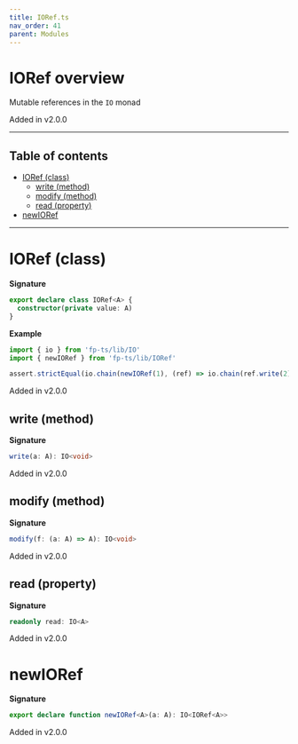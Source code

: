 ```yaml
---
title: IORef.ts
nav_order: 41
parent: Modules
---
```


# IORef overview

Mutable references in the `IO` monad

Added in v2.0.0

---

<h2 class="text-delta">Table of contents</h2>

- [IORef (class)](#ioref-class)
  - [write (method)](#write-method)
  - [modify (method)](#modify-method)
  - [read (property)](#read-property)
- [newIORef](#newioref)

---

# IORef (class)

**Signature**

```ts
export declare class IORef<A> {
  constructor(private value: A)
}
```

**Example**

```ts
import { io } from 'fp-ts/lib/IO'
import { newIORef } from 'fp-ts/lib/IORef'

assert.strictEqual(io.chain(newIORef(1), (ref) => io.chain(ref.write(2), () => ref.read))(), 2)
```

Added in v2.0.0

## write (method)

**Signature**

```ts
write(a: A): IO<void>
```

Added in v2.0.0

## modify (method)

**Signature**

```ts
modify(f: (a: A) => A): IO<void>
```

Added in v2.0.0

## read (property)

**Signature**

```ts
readonly read: IO<A>
```

Added in v2.0.0

# newIORef

**Signature**

```ts
export declare function newIORef<A>(a: A): IO<IORef<A>>
```

Added in v2.0.0
